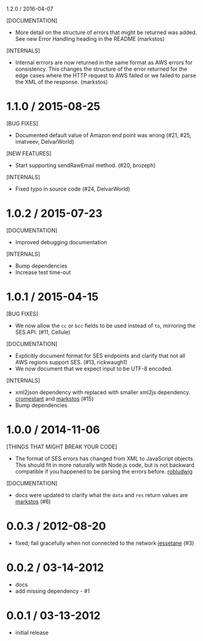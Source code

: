 
1.2.0 / 2016-04-07

[DOCUMENTATION]

 * More detail on the structure of errors that might be returned was added.
   See new Error Handling heading in the README (markstos)

[INTERNALS]

 * Internal errrors are now returned in the same format as AWS errors for consistency.
   This changes the structure of the error returned for the edge cases where the HTTP request to AWS failed
   or we failed to parse the XML of the response. (markstos)

1.1.0 / 2015-08-25
==================

[BUG FIXES]

 * Documented default value of Amazon end point was wrong (#21, #25, imatveev, DelvarWorld)

[NEW FEATURES]
 
 * Start supporting sendRawEmail method. (#20, brozeph)

[INTERNALS]

 * Fixed typo in source code (#24, DelvarWorld)

1.0.2 / 2015-07-23
==================

[DOCUMENTATION]

 * Improved debugging documentation

[INTERNALS]
 
 * Bump dependencies
 * Increase test time-out

1.0.1 / 2015-04-15
==================

[BUG FIXES]

 * We now allow the `cc` or `bcc` fields to be used instead of `to`, mirroring the SES API. (#11, Cellule)

[DOCUMENTATION]

 * Explicitly document format for SES endpoints and clarify that not all AWS regions support SES. (#13, rickwaugh1)
 * We now document that we expect input to be UTF-8 encoded.

[INTERNALS]

  * xml2json dependency with replaced with smaller xml2js dependency. [cromestant](https://github.com/cromestant) and  [markstos](https://github.com/markstos) (#15)
  * Bump dependencies

1.0.0 / 2014-11-06
==================

[THINGS THAT MIGHT BREAK YOUR CODE]

  * The format of SES errors has changed from XML to JavaScript objects. This should fit in more naturally
    with Node.js code, but is not backward compatible if you happened to be parsing the errors before.  [robludwig](https://github.com/robludwig)

[DOCUMENTATION]

  * docs were updated to clarify what the `data` and `res` return values are [markstos](https://github.com/markstos) (#6)

0.0.3 / 2012-08-20
==================

  * fixed; fail gracefully when not connected to the network [jessetane](https://github.com/jessetane) (#3)

0.0.2 / 03-14-2012
==================

  * docs
  * add missing dependency - #1

0.0.1 / 03-13-2012
==================

  * initial release
